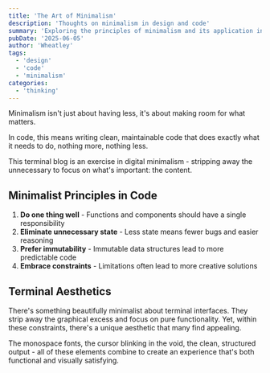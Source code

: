 ```yaml
---
title: 'The Art of Minimalism'
description: 'Thoughts on minimalism in design and code'
summary: 'Exploring the principles of minimalism and its application in design and coding practices.'
pubDate: '2025-06-05'
author: 'Wheatley'
tags: 
  - 'design'
  - 'code' 
  - 'minimalism'
categories:
  - 'thinking'
---
```


Minimalism isn't just about having less, it's about making room for what matters.

In code, this means writing clean, maintainable code that does exactly what it needs to do, nothing more, nothing less.

This terminal blog is an exercise in digital minimalism - stripping away the unnecessary to focus on what's important: the content.

## Minimalist Principles in Code

1. **Do one thing well** - Functions and components should have a single responsibility
2. **Eliminate unnecessary state** - Less state means fewer bugs and easier reasoning
3. **Prefer immutability** - Immutable data structures lead to more predictable code
4. **Embrace constraints** - Limitations often lead to more creative solutions

## Terminal Aesthetics

There's something beautifully minimalist about terminal interfaces. They strip away the graphical excess and focus on pure functionality. Yet, within these constraints, there's a unique aesthetic that many find appealing.

The monospace fonts, the cursor blinking in the void, the clean, structured output - all of these elements combine to create an experience that's both functional and visually satisfying.